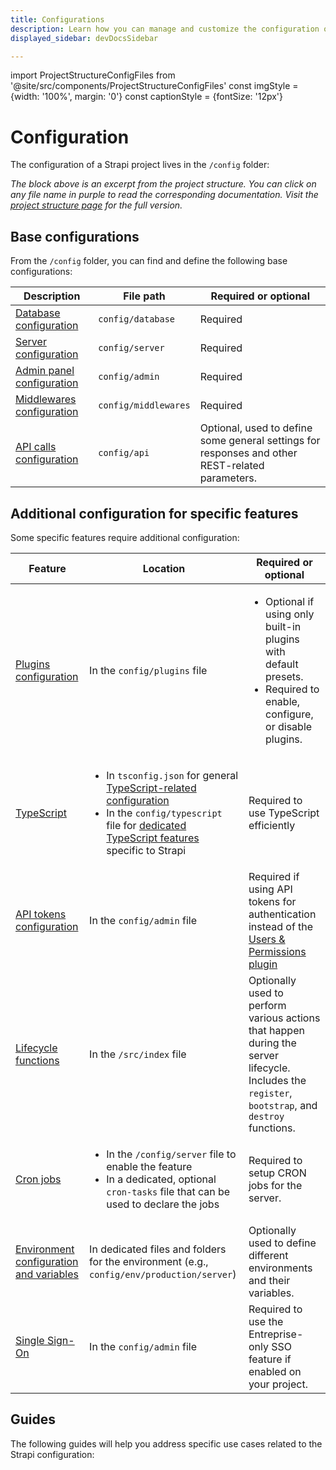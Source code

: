 ```yaml
---
title: Configurations
description: Learn how you can manage and customize the configuration of your Strapi application.
displayed_sidebar: devDocsSidebar

---
```


import ProjectStructureConfigFiles from '@site/src/components/ProjectStructureConfigFiles'
const imgStyle = {width: '100%', margin: '0'}
const captionStyle = {fontSize: '12px'}

# Configuration

The configuration of a Strapi project lives in the `/config` folder:

<ProjectStructureConfigFiles />

<em style={captionStyle}>The block above is an excerpt from the project structure. You can click on any file name in purple to read the corresponding documentation. Visit the <a href="/dev-docs/project-structure">project structure page</a> for the full version.</em>

## Base configurations

From the `/config` folder, you can find and define the following base configurations:

| Description | File path | Required or optional |
|-----|----|----|
| [Database configuration](/dev-docs/configurations/database) | `config/database` | Required |
| [Server configuration](/dev-docs/configurations/server) | `config/server` | Required
| [Admin panel configuration](/dev-docs/configurations/admin-panel) | `config/admin` | Required |
| [Middlewares configuration](/dev-docs/configurations/middlewares) | `config/middlewares` | Required |
| [API calls configuration](/dev-docs/configurations/api) | `config/api` | Optional, used to define some general settings for responses and other REST-related parameters. |

## Additional configuration for specific features

Some specific features require additional configuration:

| Feature | Location | Required or optional |
|---------|------|------|
| [Plugins configuration](/dev-docs/configurations/plugins) | In the `config/plugins` file | <ul><li>Optional if using only built-in plugins with default presets.</li><li>Required to enable, configure, or disable plugins.</li></ul> |
| [TypeScript](/dev-docs/configurations/typescript) | <ul><li>In `tsconfig.json` for general [TypeScript-related configuration](/dev-docs/configurations/typescript#project-structure-and-typescript-specific-configuration-files)</li><li>In the `config/typescript` file for [dedicated TypeScript features](/dev-docs/configurations/typescript#strapi-specific-configuration-for-typescript) specific to Strapi</li></ul> | Required to use TypeScript efficiently |
| [API tokens configuration](/dev-docs/configurations/api-tokens) | In the `config/admin` file | Required if using API tokens for authentication instead of the [Users & Permissions plugin](/dev-docs/plugins/users-permissions) |
| [Lifecycle functions](/dev-docs/configurations/functions) | In the `/src/index` file | Optionally used to perform various actions that happen during the server lifecycle. Includes the `register`, `bootstrap`, and `destroy` functions. |
| [Cron jobs](/dev-docs/configurations/cron) | <ul><li>In the `/config/server` file to enable the feature</li><li>In a dedicated, optional `cron-tasks` file that can be used to declare the jobs</li></ul> | Required to setup CRON jobs for the server. |
| [Environment configuration and variables](/dev-docs/configurations/environment) | In dedicated files and folders for the environment (e.g., `config/env/production/server`) | Optionally used to define different environments and their variables. |
| [Single Sign-On](/dev-docs/configurations/sso) <EnterpriseBadge /> | In the `config/admin` file | Required to use the Entreprise-only SSO feature if enabled on your project. |

## Guides

The following guides will help you address specific use cases related to the Strapi configuration:

<CustomDocCard small title="How to access configuration values from the code" link="/dev-docs/configurations/guides/access-configuration-values" />

<CustomDocCard small title="How to create custom conditions for Role-Based Access Control (RBAC)" link="/dev-docs/configurations/guides/rbac" />

<CustomDocCard small title="How to access and cast environment variables" link="/dev-docs/configurations/guides/access-cast-environment-variables" />

<CustomDocCard small title="How to use public assets" link="/dev-docs/configurations/guides/public-assets" />
